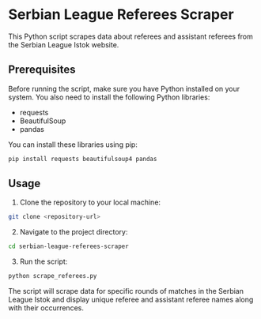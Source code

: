 # Serbian League Referees Scraper

This Python script scrapes data about referees and assistant referees from the Serbian League Istok website.

## Prerequisites

Before running the script, make sure you have Python installed on your system. You also need to install the following Python libraries:

- requests
- BeautifulSoup
- pandas

You can install these libraries using pip:

```bash
pip install requests beautifulsoup4 pandas
```

## Usage

1. Clone the repository to your local machine:

```bash
git clone <repository-url>
```

2. Navigate to the project directory:

```bash
cd serbian-league-referees-scraper
```

3. Run the script:

```bash
python scrape_referees.py
```

The script will scrape data for specific rounds of matches in the Serbian League Istok and display unique referee and assistant referee names along with their occurrences.
